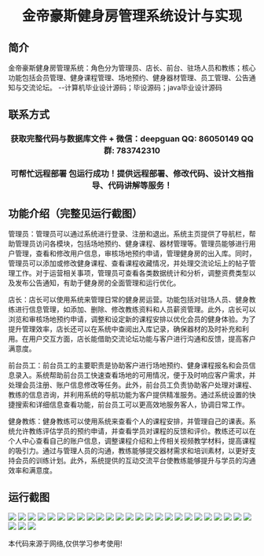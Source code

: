 <p><h1 align="center">金帝豪斯健身房管理系统设计与实现</h1></p>

## 简介
金帝豪斯健身房管理系统：角色分为管理员、店长、前台、驻场人员和教练；核心功能包括会员管理、健身课程管理、场地预约、健身器材管理、员工管理、公告通知与交流论坛。    --计算机毕业设计源码；毕设源码；java毕业设计源码


## 联系方式
<p><h3 align="center">获取完整代码与数据库文件 + 微信：deepguan QQ: 86050149 QQ群: 783742310</h3></p>
<p><h3 align="center">可帮忙远程部署 包运行成功！提供远程部署、修改代码、设计文档指导、代码讲解等服务！</h3></p>

## 功能介绍（完整见运行截图）
管理员：管理员可以通过系统进行登录、注册和退出。系统主页提供了导航栏，帮助管理员访问各模块，包括场地预约、健身课程、器材管理等。管理员能够进行用户管理，查看和修改用户信息，审核场地预约申请，管理健身房的出入库。同时，管理员可以添加或修改健身课程、查看课程收藏情况，并处理交流论坛上的帖子管理工作。对于运营相关事项，管理员可查看各类数据统计和分析，调整资费类型以及发布公告通知，有助于健身房的全面管理和运行优化。

店长：店长可以使用系统来管理日常的健身房运营。功能包括对驻场人员、健身教练进行信息管理，如添加、删除、修改教练资料和人员薪资管理。此外，店长可以浏览和审核场地预约申请，调整和设定新的课程安排以优化会员的健身体验。为了提升管理效率，店长还可以在系统中查阅出入库记录，确保器材的及时补充和利用。在用户交互方面，店长能借助交流论坛功能与客户进行沟通和反馈，提高客户满意度。

前台员工：前台员工的主要职责是协助客户进行场地预约、健身课程报名和会员信息录入。系统帮助前台员工快速查看场地的可用情况，便于及时响应客户需求，并处理会员注册、账户信息修改等任务。此外，前台员工负责协助客户处理对课程、教练的信息咨询，并利用系统的导航功能为客户提供精准服务。通过系统设置的快捷搜索和详细信息查看功能，前台员工可以更高效地服务客人，协调日常工作。

健身教练：健身教练可以使用系统来查看个人的课程安排，并管理自己的课表。系统允许教练评估学员的预约申请，并查看学员对课程的反馈和评价。教练还可以在个人中心查看自己的账户信息，调整课程介绍和上传相关视频教学材料，提高课程的吸引力。通过与管理人员的沟通，教练能够提交器材需求和培训素材，以更好支持会员的训练计划。此外，系统提供的互动交流平台使教练能够提升与学员的沟通效率和满意度。


## 运行截图
![](img/001.jpg)
![](img/002.jpg)
![](img/003.jpg)
![](img/004.jpg)
![](img/005.jpg)
![](img/006.jpg)
![](img/007.jpg)
![](img/008.jpg)
![](img/009.jpg)
![](img/010.jpg)
![](img/011.jpg)
![](img/012.jpg)
![](img/013.jpg)
![](img/014.jpg)
![](img/015.jpg)
![](img/016.jpg)
![](img/017.jpg)
![](img/018.jpg)
![](img/019.jpg)
![](img/020.jpg)
![](img/021.jpg)
![](img/022.jpg)
![](img/023.jpg)
![](img/024.jpg)
![](img/025.jpg)
![](img/026.jpg)
![](img/027.jpg)
![](img/028.jpg)

<p>本代码来源于网络,仅供学习参考使用!</p>

